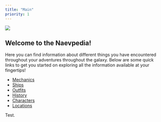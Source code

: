 ```yaml
---
title: "Main"
priority: 1
---
```

![](gfx/Naev.webp)

## Welcome to the Naevpedia!

Here you can find information about different things you have encountered throughout your adventures throughout the galaxy. Below are some quick links to get you started on exploring all the information available at your fingertips!

* [Mechanics](mechanics)
* [Ships](ships)
* [Outfits](outfits)
* [History](history)
* [Characters](characters)
* [Locations](locations)

Test.

